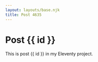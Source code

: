 ```yaml
---
layout: layouts/base.njk
title: Post 4635
---
```


# Post {{ id }}

This is post {{ id }} in my Eleventy project.
